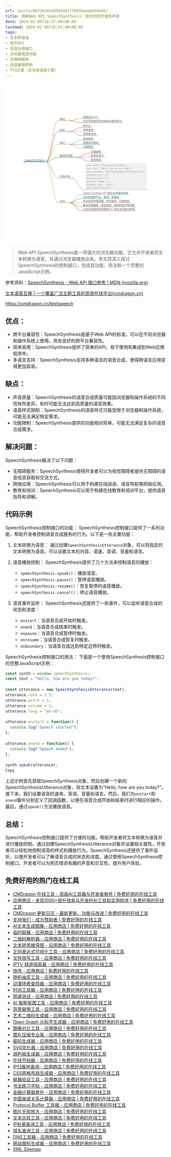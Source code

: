 ```yaml
---
url: /posts/08f2b34ce039fe01ffb83baaabe54e02/
title: 探索Web API SpeechSynthesis：给你的网页增添声音
date: 2024-02-06T18:57:08+08:00
lastmod: 2024-02-06T18:57:08+08:00
tags:
- 文本转语音
- 网页API
- 语音合成接口
- 浏览器语音功能
- 无障碍服务
- 语音播放控制
- TTS引擎（文本转语音引擎）
---
```



<img src="/images/2024_02_06 18_56_39.png" title="2024_02_06 18_56_39.png" alt="2024_02_06 18_56_39.png"/>

> Web API SpeechSynthesis是一项强大的浏览器功能，它允许开发者将文本转换为语音，并通过浏览器播放出来。本文将深入探讨SpeechSynthesis的控制接口，包括其功能、用法和一个完整的JavaScript示例。

参考资料：[SpeechSynthesis - Web API 接口参考 | MDN (mozilla.org)](https://developer.mozilla.org/zh-CN/docs/Web/API/SpeechSynthesis)

[文本语音互换 | 一个覆盖广泛主题工具的高效在线平台(cmdragon.cn)](https://cmdragon.cn/textspeech)

https://cmdragon.cn/textspeech

##  优点：

-   跨平台兼容性：SpeechSynthesis是基于Web API的标准，可以在不同浏览器和操作系统上使用，具有良好的跨平台兼容性。
-   简单易用：SpeechSynthesis提供了简单的API，易于使用和集成到Web应用程序中。
-   多语言支持：SpeechSynthesis支持多种语言的语音合成，使得跨语言应用变得更加容易。

##  缺点：

-   声音质量：SpeechSynthesis的语音合成质量可能因浏览器和操作系统的不同而有所差异，有时可能无法达到高质量的语音效果。
-   语音样式限制：SpeechSynthesis的语音样式可能受限于浏览器和操作系统，可能无法满足特定需求。
-   功能限制：SpeechSynthesis提供的功能相对简单，可能无法满足复杂的语音合成需求。

##  解决问题：
SpeechSynthesis解决了以下问题：

-   无障碍服务：SpeechSynthesis使得开发者可以为视觉障碍者提供无障碍的语音信息获取和交流方式。
-   网络应用：SpeechSynthesis可以用于构建在线阅读、语音导航等网络应用。
-   教育和培训：SpeechSynthesis可以用于构建在线教育和培训平台，提供语音指导和讲解。

##  代码示例

SpeechSynthesis控制接口的功能： SpeechSynthesis控制接口提供了一系列功能，帮助开发者控制语音合成服务的行为。以下是一些主要功能：

1.  文本转换为语音： 通过创建`SpeechSynthesisUtterance`对象，可以将指定的文本转换为语音。可以设置文本的内容、语速、音调、音量和语言。

2.  语音播放控制： SpeechSynthesis提供了几个方法来控制语音的播放：

    -   `speechSynthesis.speak()`：播放语音。
    -   `speechSynthesis.pause()`：暂停语音播放。
    -   `speechSynthesis.resume()`：恢复暂停的语音播放。
    -   `speechSynthesis.cancel()`：停止语音播放。

3.  语音事件监听： SpeechSynthesis还提供了一些事件，可以监听语音合成的状态和进度：

    -   `onstart`：当语音合成开始时触发。
    -   `onend`：当语音合成结束时触发。
    -   `onpause`：当语音合成暂停时触发。
    -   `onresume`：当语音合成恢复时触发。
    -   `onboundary`：当语音合成达到特定边界时触发。

SpeechSynthesis控制接口的用法： 下面是一个使用SpeechSynthesis控制接口的完整JavaScript示例：

```javascript
const synth = window.speechSynthesis;
const text = "Hello, how are you today?";

const utterance = new SpeechSynthesisUtterance(text);
utterance.rate = 1.5;
utterance.pitch = 1;
utterance.volume = 1;
utterance.lang = "en-US";

utterance.onstart = function() {
  console.log("Speech started");
};

utterance.onend = function() {
  console.log("Speech ended");
};

synth.speak(utterance);
Copy
```

上述示例首先获取SpeechSynthesis对象，然后创建一个新的SpeechSynthesisUtterance对象，将文本设置为"Hello, how are you today?"。接下来，我们设置语音的速率、音调、音量和语言。然后，我们为`onstart`和`onend`事件分别定义了回调函数，以便在语音合成开始和结束时进行相应的操作。最后，通过`speak()`方法播放语音。

## 总结：
SpeechSynthesis控制接口提供了方便的功能，帮助开发者将文本转换为语音并进行播放控制。通过创建SpeechSynthesisUtterance对象并设置相关属性，开发者可以轻松地控制语音的样式和播放行为。SpeechSynthesis还提供了事件监听，以便开发者可以了解语音合成的状态和进度。通过使用SpeechSynthesis控制接口，开发者可以为网页增添有趣的声音和交互性，提升用户体验。

## 免费好用的热门在线工具

- [CMDragon 在线工具 - 高级AI工具箱与开发者套件 | 免费好用的在线工具](https://tools.cmdragon.cn/zh)
- [应用商店 - 发现1000+提升效率与开发的AI工具和实用程序 | 免费好用的在线工具](https://tools.cmdragon.cn/zh/apps?category=trending)
- [CMDragon 更新日志 - 最新更新、功能与改进 | 免费好用的在线工具](https://tools.cmdragon.cn/zh/changelog)
- [支持我们 - 成为赞助者 | 免费好用的在线工具](https://tools.cmdragon.cn/zh/sponsor)
- [AI文本生成图像 - 应用商店 | 免费好用的在线工具](https://tools.cmdragon.cn/zh/apps/text-to-image-ai)
- [临时邮箱 - 应用商店 | 免费好用的在线工具](https://tools.cmdragon.cn/zh/apps/temp-email)
- [二维码解析器 - 应用商店 | 免费好用的在线工具](https://tools.cmdragon.cn/zh/apps/qrcode-parser)
- [文本转思维导图 - 应用商店 | 免费好用的在线工具](https://tools.cmdragon.cn/zh/apps/text-to-mindmap)
- [正则表达式可视化工具 - 应用商店 | 免费好用的在线工具](https://tools.cmdragon.cn/zh/apps/regex-visualizer)
- [文件隐写工具 - 应用商店 | 免费好用的在线工具](https://tools.cmdragon.cn/zh/apps/steganography-tool)
- [IPTV 频道探索器 - 应用商店 | 免费好用的在线工具](https://tools.cmdragon.cn/zh/apps/iptv-explorer)
- [快传 - 应用商店 | 免费好用的在线工具](https://tools.cmdragon.cn/zh/apps/snapdrop)
- [随机抽奖工具 - 应用商店 | 免费好用的在线工具](https://tools.cmdragon.cn/zh/apps/lucky-draw)
- [动漫场景查找器 - 应用商店 | 免费好用的在线工具](https://tools.cmdragon.cn/zh/apps/anime-scene-finder)
- [时间工具箱 - 应用商店 | 免费好用的在线工具](https://tools.cmdragon.cn/zh/apps/time-toolkit)
- [网速测试 - 应用商店 | 免费好用的在线工具](https://tools.cmdragon.cn/zh/apps/speed-test)
- [AI 智能抠图工具 - 应用商店 | 免费好用的在线工具](https://tools.cmdragon.cn/zh/apps/background-remover)
- [背景替换工具 - 应用商店 | 免费好用的在线工具](https://tools.cmdragon.cn/zh/apps/background-replacer)
- [艺术二维码生成器 - 应用商店 | 免费好用的在线工具](https://tools.cmdragon.cn/zh/apps/artistic-qrcode)
- [Open Graph 元标签生成器 - 应用商店 | 免费好用的在线工具](https://tools.cmdragon.cn/zh/apps/open-graph-generator)
- [图像对比工具 - 应用商店 | 免费好用的在线工具](https://tools.cmdragon.cn/zh/apps/image-comparison)
- [图片压缩专业版 - 应用商店 | 免费好用的在线工具](https://tools.cmdragon.cn/zh/apps/image-compressor)
- [密码生成器 - 应用商店 | 免费好用的在线工具](https://tools.cmdragon.cn/zh/apps/password-generator)
- [SVG优化器 - 应用商店 | 免费好用的在线工具](https://tools.cmdragon.cn/zh/apps/svg-optimizer)
- [调色板生成器 - 应用商店 | 免费好用的在线工具](https://tools.cmdragon.cn/zh/apps/color-palette)
- [在线节拍器 - 应用商店 | 免费好用的在线工具](https://tools.cmdragon.cn/zh/apps/online-metronome)
- [IP归属地查询 - 应用商店 | 免费好用的在线工具](https://tools.cmdragon.cn/zh/apps/ip-geolocation)
- [CSS网格布局生成器 - 应用商店 | 免费好用的在线工具](https://tools.cmdragon.cn/zh/apps/css-grid-layout)
- [邮箱验证工具 - 应用商店 | 免费好用的在线工具](https://tools.cmdragon.cn/zh/apps/email-validator)
- [书法练习字帖 - 应用商店 | 免费好用的在线工具](https://tools.cmdragon.cn/zh/apps/calligraphy-practice)
- [金融计算器套件 - 应用商店 | 免费好用的在线工具](https://tools.cmdragon.cn/zh/apps/finance-calculator-suite)
- [中国亲戚关系计算器 - 应用商店 | 免费好用的在线工具](https://tools.cmdragon.cn/zh/apps/chinese-kinship-calculator)
- [Protocol Buffer 工具箱 - 应用商店 | 免费好用的在线工具](https://tools.cmdragon.cn/zh/apps/protobuf-toolkit)
- [图片无损放大 - 应用商店 | 免费好用的在线工具](https://tools.cmdragon.cn/zh/apps/image-upscaler)
- [文本比较工具 - 应用商店 | 免费好用的在线工具](https://tools.cmdragon.cn/zh/apps/text-compare)
- [IP批量查询工具 - 应用商店 | 免费好用的在线工具](https://tools.cmdragon.cn/zh/apps/ip-batch-lookup)
- [域名查询工具 - 应用商店 | 免费好用的在线工具](https://tools.cmdragon.cn/zh/apps/domain-finder)
- [DNS工具箱 - 应用商店 | 免费好用的在线工具](https://tools.cmdragon.cn/zh/apps/dns-toolkit)
- [网站图标生成器 - 应用商店 | 免费好用的在线工具](https://tools.cmdragon.cn/zh/apps/favicon-generator)
- [XML Sitemap](https://tools.cmdragon.cn/sitemap_index.xml)
